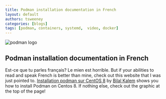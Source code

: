 ```yaml
---
title: Podman installation documentation in French
layout: default
authors: tsweeney
categories: [blogs]
tags: [podman, containers, systemd,  video, docker]
---
```

![podman logo](https://podman.io/images/podman.svg)

## Podman installation documentation in French

Est-ce que tu parles français? Le mien est horrible.  But if your abilities to read and speak French is better than mine, check out this website that I was just pointed to.  [Installation podman sur CentOS 8](https://ios.dz/installation-podman-centos-8/) by [Bilal Kalem](https://twitter.com/kalembilal?lang=en) shows you how to install Podman on Centos 8.  If nothing else, check out the graphic at the top of the page! 
